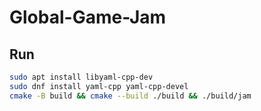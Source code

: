 # Global-Game-Jam

## Run
```bash
sudo apt install libyaml-cpp-dev
sudo dnf install yaml-cpp yaml-cpp-devel
cmake -B build && cmake --build ./build && ./build/jam
```
